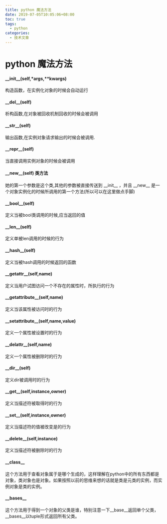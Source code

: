 ```yaml
---
title: python 魔法方法
date: 2019-07-05T10:05:06+08:00
toc: true
tags:
  - python
categories:
  - 技术文章
---
```


# python 魔法方法

<!--more-->


#### \_\_init\_\_(self,*args,**kwargs)
构造函数，在实例化对象的时候会自动运行

#### \_\_del\_\_(self)
析构函数,在对象被回收机制回收的时候会被调用

#### \_\_str\_\_(self)
输出函数,在实例对象请求输出的时候会被调用.

#### \_\_repr\_\_(self)
当直接调用实例对象的时候会被调用

#### \_\_new\_\_(self) 类方法
她的第一个参数是这个类,其他的参数被直接传送到 \_\_init\_\_ ，并且 \_\_new\_\_ 是一个对象实例化的时候所调用的第一个方法(所以可以在这里做点手脚)

#### \_\_bool\_\_(self)
定义当被bool类调用的时候,应当返回的值

#### \_\_len\_\_(self)
定义单被len调用的时候的行为

#### \_\_hash\_\_(self)
定义当被hash调用的时候返回的函数

#### \_\_getattr\_\_(self,name)
定义当用户试图访问一个不存在的属性时，所执行的行为

#### \_\_getattribute\_\_(self,name)
定义当该属性被访问时的行为

#### \_\_setattribute\_\_(self,name,value)
定义一个属性被设置时的行为

#### \_\_delattr\_\_(self,name)
定义一个属性被删除时的行为

#### \_\_dir\_\_(self)
定义dir被调用时的行为

#### \_\_get\_\_(self,instance,owner)
定义当描述符被取得时的行为

#### \_\_set\_\_(self,instance,owner)
定义当描述符的值被改变是的行为

#### \_\_delete\_\_(self,instance)
定义当描述符被删除时的行为

#### \_\_class\_\_
这个方法用于查看对象属于是哪个生成的，这样理解在python中的所有东西都是对象，类对象也是对象。如果按照以前的思维来想的话就是类是元类的实例，而实例对象是类的实例。

#### \_\_bases\_\_
这个方法用于得到一个对象的父类是谁，特别注意一下__base__返回单个父类，__bases__以tuple形式返回所有父类。
